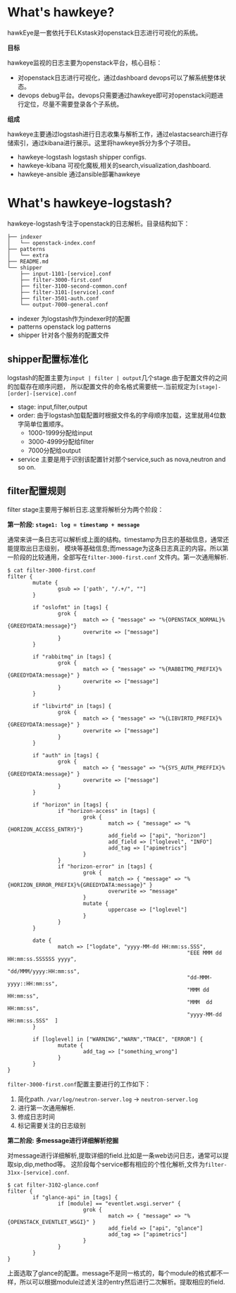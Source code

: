 # What's hawkeye?

hawkEye是一套依托于ELKstask对openstack日志进行可视化的系统。

**目标**

hawkeye监视的日志主要为openstack平台，核心目标：
- 对openstack日志进行可视化，通过dashboard devops可以了解系统整体状态。
- devops debug平台。devops只需要通过hawkeye即可对openstack问题进行定位，尽量不需要登录各个子系统。

**组成**

hawkeye主要通过logstash进行日志收集与解析工作，通过elastacsearch进行存储索引，通过kibana进行展示。这里将hawkeye拆分为多个子项目。

- hawkeye-logstash
   logstash shipper configs.
- hawkeye-kibana
   可视化魔板,相关的search,visualization,dashboard.
- hawkeye-ansible
   通过ansible部署hawkeye

# What's hawkeye-logstash?

hawkeye-logstash专注于openstack的日志解析。目录结构如下：

    ├── indexer
    │   └── openstack-index.conf
    ├── patterns
    │   └── extra
    ├── README.md
    └── shipper
        ├── input-1101-[service].conf
        ├── filter-3000-first.conf
        ├── filter-3100-second-common.conf
        ├── filter-3101-[service].conf
        ├── filter-3501-auth.conf
        └── output-7000-general.conf

- indexer 为logstash作为indexer时的配置
- patterns openstack log patterns
- shipper 针对各个服务的配置文件

## shipper配置标准化

logstash的配置主要为`input | filter | output`几个stage.由于配置文件的之间的加载存在顺序问题，
所以配置文件的命名格式需要统一.当前规定为`[stage]-[order]-[service].conf`

- stage: input,filter,output
- order: 由于logstash加载配置时根据文件名的字母顺序加载，这里就用4位数字简单位置顺序。
  - 1000-1999分配给input
  - 3000-4999分配给filter
  - 7000分配给output
- service 主要是用于识别该配置针对那个service,such as nova,neutron and so on.

## filter配置规则

filter stage主要用于解析日志.这里将解析分为两个阶段：

**第一阶段: `stage1: log = timestamp + message`**

通常来讲一条日志可以解析成上面的结构。timestamp为日志的基础信息，通常还能提取出日志级别，
模块等基础信息;而message为这条日志真正的内容。所以第一阶段的比较通用，全部写在`filter-3000-first.conf`
文件内。第一次通用解析.


    $ cat filter-3000-first.conf
    filter {
            mutate {
                    gsub => ['path', "/.+/", ""]
            }

            if "oslofmt" in [tags] {
                    grok {
                            match => { "message" => "%{OPENSTACK_NORMAL}%{GREEDYDATA:message}"}
                            overwrite => ["message"]
                    }
            }

            if "rabbitmq" in [tags] {
                    grok {
                            match => { "message" => "%{RABBITMQ_PREFIX}%{GREEDYDATA:message}" }
                            overwrite => ["message"]
                    }
            }

            if "libvirtd" in [tags] {
                    grok {
                            match => { "message" => "%{LIBVIRTD_PREFIX}%{GREEDYDATA:message}" }
                            overwrite => ["message"]
                    }
            }

            if "auth" in [tags] {
                    grok {
                            match => { "message" => "%{SYS_AUTH_PREFFIX}%{GREEDYDATA:message}" }
                            overwrite => ["message"]
                    }
            }

            if "horizon" in [tags] {
                    if "horizon-access" in [tags] {
                            grok {
                                    match => { "message" => "%{HORIZON_ACCESS_ENTRY}"}
                                    add_field => ["api", "horizon"]
                                    add_field => ["loglevel", "INFO"]
                                    add_tag => ["apimetrics"]
                            }
                    }
                    if "horizon-error" in [tags] {
                            grok {
                                    match => { "message" => "%{HORIZON_ERROR_PREFIX}%{GREEDYDATA:message}" }
                                    overwrite => "message"
                            }
                            mutate {
                                    uppercase => ["loglevel"]
                            }
                    }
            }

            date {
                    match => ["logdate", "yyyy-MM-dd HH:mm:ss.SSS",
                                                             "EEE MMM dd HH:mm:ss.SSSSSS yyyy",
                                                             "dd/MMM/yyyy:HH:mm:ss",
                                                             "dd-MMM-yyyy::HH:mm:ss",
                                                             "MMM dd HH:mm:ss",
                                                             "MMM  dd HH:mm:ss",
                                                             "yyyy-MM-dd HH:mm:ss.SSS"  ]
            }

            if [loglevel] in ["WARNING","WARN","TRACE", "ERROR"] {
                    mutate {
                            add_tag => ["something_wrong"]
                    }
            }
    }

`filter-3000-first.conf`配置主要进行的工作如下：

1. 简化path.  `/var/log/neutron-server.log` -> `neutron-server.log`
2. 进行第一次通用解析.
3. 修成日志时间
4. 标记需要关注的日志级别

**第二阶段: 多message进行详细解析挖掘**

对message进行详细解析,提取详细的field.比如是一条web访问日志，通常可以提取sip,dip,method等。
这阶段每个service都有相应的个性化解析,文件为`filter-31xx-[service].conf`.

    $ cat filter-3102-glance.conf
    filter {
            if "glance-api" in [tags] {
                    if [module] == "eventlet.wsgi.server" {
                            grok {
                                    match => { "message" => "%{OPENSTACK_EVENTLET_WSGI}" }
                                    add_field => ["api", "glance"]
                                    add_tag => ["apimetrics"]
                            }
                    }
            }
    }

上面选取了glance的配置。message不是同一格式的，每个module的格式都不一样，所以可以根据module过滤关注的entry然后进行二次解析。提取相应的field.
